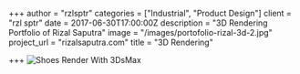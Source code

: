 +++
author = "rzlsptr"
categories = ["Industrial", "Product Design"]
client = "rzl sptr"
date = 2017-06-30T17:00:00Z
description = "3D Rendering Portfolio of Rizal Saputra"
image = "/images/portofolio-rizal-3d-2.jpg"
project_url = "rizalsaputra.com"
title = "3D Rendering"

+++
![](/images/portofolio-rizal-3d-2.jpg "Shoes Render With 3DsMax")